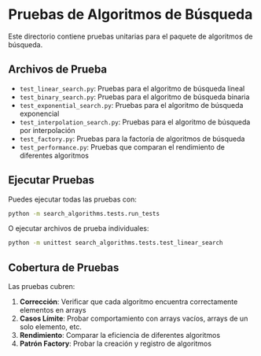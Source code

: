 # Pruebas de Algoritmos de Búsqueda

Este directorio contiene pruebas unitarias para el paquete de algoritmos de búsqueda.

## Archivos de Prueba

- `test_linear_search.py`: Pruebas para el algoritmo de búsqueda lineal
- `test_binary_search.py`: Pruebas para el algoritmo de búsqueda binaria
- `test_exponential_search.py`: Pruebas para el algoritmo de búsqueda exponencial
- `test_interpolation_search.py`: Pruebas para el algoritmo de búsqueda por interpolación
- `test_factory.py`: Pruebas para la factoría de algoritmos de búsqueda
- `test_performance.py`: Pruebas que comparan el rendimiento de diferentes algoritmos

## Ejecutar Pruebas

Puedes ejecutar todas las pruebas con:

```bash
python -m search_algorithms.tests.run_tests
```

O ejecutar archivos de prueba individuales:

```bash
python -m unittest search_algorithms.tests.test_linear_search
```

## Cobertura de Pruebas

Las pruebas cubren:

1. **Corrección**: Verificar que cada algoritmo encuentra correctamente elementos en arrays
2. **Casos Límite**: Probar comportamiento con arrays vacíos, arrays de un solo elemento, etc.
3. **Rendimiento**: Comparar la eficiencia de diferentes algoritmos
4. **Patrón Factory**: Probar la creación y registro de algoritmos
